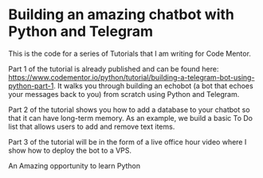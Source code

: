 # Building an amazing chatbot with Python and Telegram
This is the code for a series of Tutorials that I am writing for Code Mentor. 

Part 1 of the tutorial is already published and can be found here: https://www.codementor.io/python/tutorial/building-a-telegram-bot-using-python-part-1. It walks you through building an echobot (a bot that echoes your messages back to you) from scratch using Python and Telegram.

Part 2 of the tutorial shows you how to add a database to your chatbot so that it can have long-term memory. As an example, we build a basic To Do list that allows users to add and remove text items.

Part 3 of the tutorial will be in the form of a live office hour video where I show how to deploy the bot to a VPS.

An Amazing opportunity to learn Python
